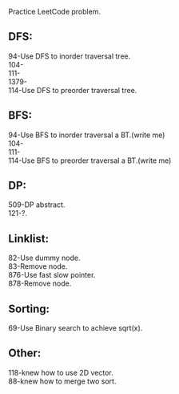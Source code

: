 Practice LeetCode problem.
## DFS:  
94-Use DFS to inorder traversal tree.  
104-  
111-  
1379-  
114-Use DFS to preorder traversal tree.   
## BFS:
94-Use BFS to inorder traversal a BT.(write me)  
104-  
111-  
114-Use BFS to preorder traversal a BT.(write me)  
## DP:  
509-DP abstract.  
121-?.  
## Linklist:  
82-Use dummy node.  
83-Remove node.  
876-Use fast slow pointer.   
878-Remove node.  
## Sorting:  
69-Use Binary search to achieve sqrt(x).  
## Other:  
118-knew how to use 2D vector.  
88-knew how to merge two sort.  
